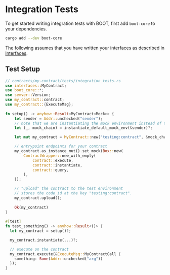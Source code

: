 # Integration Tests

To get started writing integration tests with BOOT, first add `boot-core` to your dependencies.

```bash
cargo add --dev boot-core
```

The following assumes that you have written your interfaces as described in [Interfaces](./quick_start/interfaces.md).

## Test Setup

```rust
// contracts/my-contract/tests/integration_tests.rs  
use interfaces::MyContract;
use boot_core::*;  
use semver::Version;
use my_contract::contract;
use my_contract::{ExecuteMsg};
  
fn setup() -> anyhow::Result<MyContract<Mock>> {  
    let sender = Addr::unchecked("sender"); 
    // note that we are instantiating the mock environment instead of the daemon_environment
    let (_, mock_chain) = instantiate_default_mock_env(&sender)?;  

    let mut my_contract = MyContract::new("testing:contract", &mock_chain);  

    // entrypoint endpoints for your contract
    my_contract.as_instance_mut().set_mock(Box::new(  
        ContractWrapper::new_with_empty(
            contract::execute,  
            contract::instantiate,  
            contract::query,  
        ),
    ));

    // "upload" the contract to the test environment
    // stores the code_id at the key "testing:contract".
    my_contract.upload(); 
  
    Ok(my_contract)  
}  
  
#[test]  
fn test_something() -> anyhow::Result<()> {  
  let my_contract = setup()?;  

  my_contract.instantiate(...)?;

  // execute on the contract
  my_contract.execute(&ExecuteMsg::MyContractCall {
    something: Some(Addr::unchecked("arg"))
  });
}
```
